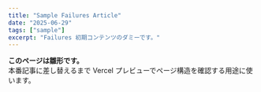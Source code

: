 ```yaml
---
title: "Sample Failures Article"
date: "2025-06-29"
tags: ["sample"]
excerpt: "Failures 初期コンテンツのダミーです。"
---
```


**このページは雛形です。**  
本番記事に差し替えるまで Vercel プレビューでページ構造を確認する用途に使います。
